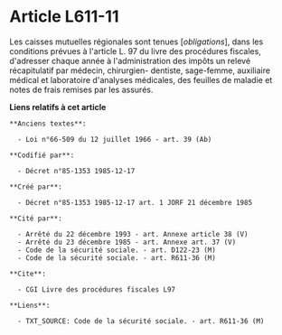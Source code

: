 # Article L611-11

Les caisses mutuelles régionales sont tenues [*obligations*], dans les conditions prévues à l'article L. 97 du livre des
procédures fiscales, d'adresser chaque année   à l'administration des impôts un relevé récapitulatif par médecin, chirurgien-
dentiste, sage-femme, auxiliaire médical et laboratoire d'analyses médicales, des feuilles de maladie et notes de frais
remises par les assurés.

**Liens relatifs à cet article**

	**Anciens textes**:

	  - Loi n°66-509 du 12 juillet 1966 - art. 39 (Ab)

	**Codifié par**:

	  - Décret n°85-1353 1985-12-17

	**Créé par**:

	  - Décret n°85-1353 1985-12-17 art. 1 JORF 21 décembre 1985

	**Cité par**:

	  - Arrêté du 22 décembre 1993 - art. Annexe article 38 (V)
	  - Arrêté du 23 décembre 1985 - art. Annexe art. 37 (V)
	  - Code de la sécurité sociale. - art. D122-23 (M)
	  - Code de la sécurité sociale. - art. R611-36 (M)

	**Cite**:

	  - CGI Livre des procédures fiscales L97

	**Liens**:

	  - TXT_SOURCE: Code de la sécurité sociale. - art. R611-36 (M)
